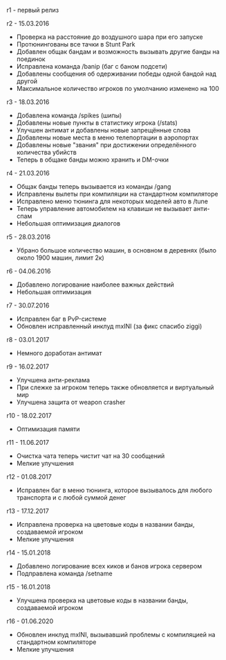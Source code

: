 ﻿r1 - первый релиз

r2 - 15.03.2016
* Проверка на расстояние до воздушного шара при его запуске
* Протюнингованы все тачки в Stunt Park
* Добавлен общак бандам и возможность вызывать другие банды на поединок
* Исправлена команда /banip (баг с баном подсети)
* Добавлены сообщения об одерживании победы одной бандой над другой
* Максимальное количество игроков по умолчанию изменено на 100

r3 - 18.03.2016
* Добавлена команда /spikes (шипы)
* Добавлены новые пункты в статистику игрока (/stats)
* Улучшен антимат и добавлены новые запрещённые слова
* Добавлены новые места в меню телепортации в аэропортах
* Добавлены новые "звания" при достижении определённого количества убийств
* Теперь в общаке банды можно хранить и DM-очки

r4 - 21.03.2016
* Общак банды теперь вызывается из команды /gang
* Исправлены вылеты при компиляции на стандартном компиляторе
* Исправлено меню тюнинга для некоторых моделей авто в /tune
* Теперь управление автомобилем на клавиши не вызывает анти-спам
* Небольшая оптимизация диалогов

r5 - 28.03.2016
* Убрано большое количество машин, в основном в деревнях (было около 1900 машин, лимит 2к)

r6 - 04.06.2016
* Добавлено логирование наиболее важных действий
* Небольшая оптимизация

r7 - 30.07.2016
* Исправлен баг в PvP-системе
* Обновлен исправленный инклуд mxINI (за фикс спасибо ziggi)

r8 - 03.01.2017
* Немного доработан антимат

r9 - 16.02.2017 
* Улучшена анти-реклама 
* При слежке за игроком теперь также обновляется и виртуальный мир 
* Улучшена защита от weapon crasher

r10 - 18.02.2017
* Оптимизация памяти

r11 - 11.06.2017
* Очистка чата теперь чистит чат на 30 сообщений
* Мелкие улучшения

r12 - 01.08.2017
* Исправлен баг в меню тюнинга, которое вызывалось для любого транспорта и с любой суммой денег

r13 - 17.12.2017
* Исправлена проверка на цветовые коды в названии банды, создаваемой игроком
* Мелкие улучшения

r14 - 15.01.2018
* Добавлено логирование всех киков и банов игрока сервером
* Подправлена команда /setname

r15 - 16.01.2018
* Улучшена проверка на цветовые коды в названии банды, создаваемой игроком

r16 - 01.06.2020
* Обновлен инклуд mxINI, вызывавший проблемы с компиляцией на стандартном компиляторе
* Мелкие улучшения